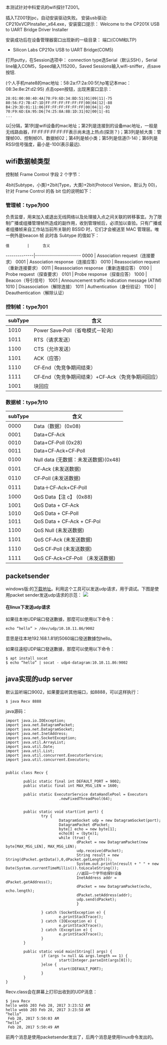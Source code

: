 本测试针对中科爱讯的wifi探针TZ001。

插入TZ001到pc，自动安装驱动失败。
安装usb驱动:
CP210xVCPInstaller_x64.exe，安装窗口提示：
Welcome to the CP201X USB to UART Bridge Driver Installer

安装成功后在设备管理器窗口出现新的一级目录：
端口(COM和LTP)
  - Silicon Labs CP210x USB to UART Bridge(COM5)

打开putty，在Session选项中：
connection type选Serial（默认SSH），Serial line输入COM5，Speed输入115200，Saved Sessions输入wifi-sniffer，点save按钮.

(个人手机mate8的mac地址：58:2a:f7:2a:00:5f,hp笔记本mac：08:3e:8e:2f:d2:95)
点击open按钮，出现黑窗口显示：
```
28:01:00:00:40:4A|70:F9:6D:34:BD:51|01|09|11|-75
80:56:F2:7B:47:1D|FF:FF:FF:FF:FF:FF|00|04|12|-88
B4:29:3D:01:11:06|FF:FF:FF:FF:FF:FF|00|04|1|-93
70:F9:6D:EA:95:D6|74:25:8A:8B:1D:31|02|00|1|-81
...
```
以|分隔，第1列是wifi设备的mac地址；第2列是连接到的设备mac地址，一般是无线路由器，FF:FF:FF:FF:FF:FF表示尚未连上热点(探测？)；第3列是帧大类：管理帧00、控制帧01、数据帧02；第4列是帧小类；第5列是信道(1-14)；第6列是RSSI信号强度，最小是-100(表示最远).

## wifi数据帧类型

控制帧 Frame Control 字段 2 个字节：

4bit(Subtype，小类)+2bit(Type，大类)+2bit(Protocol Version，默认为 00)，针对 Frame Control 的各 bit 位的说明如下：

### 管理帧：type为00
负责监督，用来加入或退出无线网络以及处理接入点之间关联的转移事宜。为了限制广播或组播管理帧所造成的副作用，收到管理帧后，必须加以查验。只有广播或者组播帧来自工作站当前所关联的 BSSID 时，它们才会被送至 MAC 管理层。唯一例外是beacon 帧
此时各 Subtype 的值如下：  

    值        |      含义
--------------|-----------------------
    0000      |     Association request（连接要求）
    0001      |     Association response（连接应答）
    0010      |     Reassociation request（重新连接要求）
    0011      |     Reassociation response（重新连接应答）
    0100      |     Probe request（探查要求）
    0101      |     Probe response（探查应答）
    1000      |     Beacon（导引信号）
    1001      |     Announcement  traffic  indication  message (ATIM)    
    1010      |     Disassociation（解除连接）
    1011      |     Authentication（身份验证）
    1100      |     Deauthentication（解除认证）

### 控制帧：type为01
   
   subType       |          含义
-----------------|--------------------------
   1010          |         Power Save‐Poll（省电模式－轮询）
   1011          |         RTS（请求发送）
   1100          |         CTS（允许发送）
   1101          |         ACK（应答）
   1110          |         CF‐End（免竞争期间结束）
   1111          |         CF‐End（免竞争期间结束）+CF‐Ack（免竞争期间回应）
   1001          |         块回应


### 数据帧：type为10
subType       |          含义
--------------|---------------------------
0000          |          Data（数据）(0x08)
0001          |          Data+CF‐Ack
0010          |          Data+CF‐Poll (0x28)
0011          |          Data+CF‐Ack+CF‐Poll
0100          |          Null data (无数据：未发送数据)(0x48)
0101          |          CF‐Ack (未发送数据)
0110          |          CF‐Poll (未发送数据)
0111          |          Data＋CF‐Ack+CF‐Poll
1000          |          QoS Data【注 c】 (0x88)
1001          |          QoS Data + CF‐Ack
1010          |          QoS Data + CF‐Poll
1011          |          QoS Data + CF‐Ack + CF‐Pol
1100          |          QoS Null (未发送数据)
1101          |          QoS CF‐Ack (未发送数据)
1110          |          QoS CF‐Poll (未发送数据)
1111          |          QoS CF‐Ack+CF‐Poll （未发送数据)

## packetsender
windows版:的[下载地址](https://github.com/dannagle/PacketSender/releases/download/v5.3.1/PacketSender_v5_3_1_2017-02-21.exe)。利用这个工具可以发送udp请求，用于调试。下图是使用packet sender发送udp请求的示范：
![](https://github.com/wbwangk/wbwangk.github.io/blob/master/images/packetsender.png?raw=true)


#### 在linux下发送udp请求
如果往本地UDP端口發送數據，那麼可以使用以下命令：
```
echo “hello” > /dev/udp/10.10.11.86/9002
```
意思是往本地192.168.1.81的5060端口發送數據包hello。

如果往遠程UDP端口發送數據，那麼可以使用以下命令：
```
$ apt install socat
$ echo “hello” | socat - udp4-datagram:10.10.11.86:9002
```
## java实现的udp server
默认监听端口9002，如果要监听其他端口，如8888，可以这样执行：
```
$ java Recv 8888
```
java源码：
```
import java.io.IOException;
import java.net.DatagramPacket;
import java.net.DatagramSocket;
import java.net.InetAddress;
import java.net.SocketException;
import java.util.ArrayList;
import java.util.Date;
import java.util.List;
import java.util.concurrent.ExecutorService;
import java.util.concurrent.Executors;


public class Recv {

        public static final int DEFAULT_PORT = 9002;
        public static final int MAX_MSG_LEN = 1600;

        public static ExecutorService dataHandlePool = Executors
                        .newFixedThreadPool(64);


        public static void start(int port) {
                try {
                        DatagramSocket udp = new DatagramSocket(port);
                        DatagramPacket dPacket;
                        byte[] echo = new byte[1];
                        echo[0] = (byte)1;
                        while (true) {
                                dPacket = new DatagramPacket(new byte[MAX_MSG_LEN], MAX_MSG_LEN);
                                udp.receive(dPacket);
                                String result = new String(dPacket.getData(),0,dPacket.getLength());
                                System.out.println(result + " " + new Date(System.currentTimeMillis()).toLocaleString());
                                //返回一个字节给探针设备
                                InetAddress addr = dPacket.getAddress();
                                dPacket = new DatagramPacket(echo, echo.length);
                                dPacket.setAddress(addr);
                                udp.send(dPacket);
                                }

                } catch (SocketException e) {
                        e.printStackTrace();
                } catch (IOException e) {
                        e.printStackTrace();
                } catch (Exception e) {
                        e.printStackTrace();
                }
        }

        public static void main(String[] args) {
                if (args != null && args.length == 1) {
                        start(Integer.parseInt(args[0]));
                }else {
                        start(DEFAULT_PORT);
                }
        }
}                                        
```
Recv.class会在屏幕上打印出收到的UDP消息：
```
$ java Recv
hello webb 203 Feb 28, 2017 3:23:52 AM
hello webb 203 Feb 28, 2017 3:23:58 AM
“hello”
 Feb 28, 2017 5:50:03 AM
“hello”
 Feb 28, 2017 5:50:49 AM
```
前两个消息是使用packetsender发出了，后两个消息是使用linux命令发出的。
